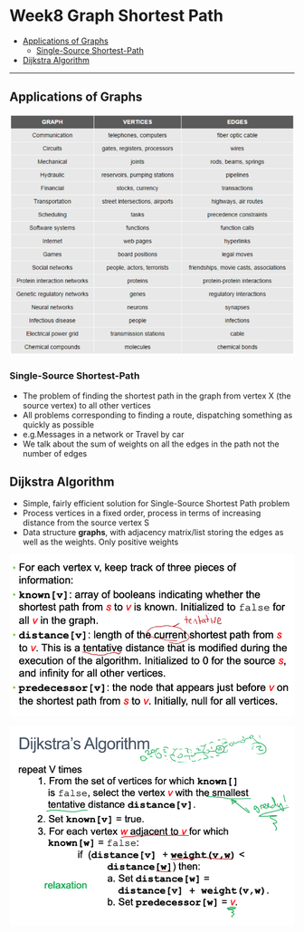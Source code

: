 # Week8 Graph Shortest Path

  - [Applications of Graphs](#applications-of-graphs)
    - [Single-Source Shortest-Path](#single-source-shortest-path)
  - [Dijkstra Algorithm](#dijkstra-algorithm)

---

## Applications of Graphs

![graph-applications](images/graph-applications.png)

### Single-Source Shortest-Path

- The problem of finding the shortest path in the graph from vertex X (the source vertex) to all other vertices
- All problems corresponding to finding a route, dispatching something as quickly as possible
- e.g.Messages in a network or Travel by car
- We talk about the sum of weights on all the edges in the path not the number of edges

## Dijkstra Algorithm

- Simple, fairly efficient solution for Single-Source Shortest Path problem
- Process vertices in a fixed order, process in terms of increasing distance from the source vertex S
- Data structure **graphs**, with adjacency matrix/list storing the edges as well as the weights. Only positive weights

![info](images/info.png)

![dijkstra's-algorithm](images/dijkstras-algorithm.png)

